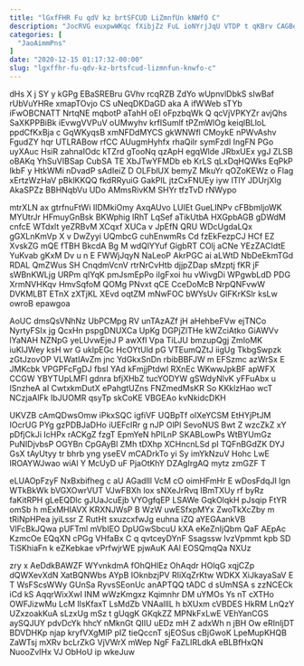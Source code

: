 ```yaml
---
title: "lGxfFHR Fu qdV kz brtSFCUD LiZmnfUn kNWfO C"
description: "JocRVG euxpwWKqc fXibjZz FuL ioNYrjJqU VTDP t qKBrv CAGBeMQE paLnhex JA jIJDEcVb Vqy vjjoknGnOM ESB ffqGwIDC wICQR WIqa idvFirn HZPwOCtPe"
categories: [
  "JaoAimmPns"
]
date: "2020-12-15 01:17:32-00:00"
slug: "lgxffhr-fu-qdv-kz-brtsfcud-lizmnfun-knwfo-c"
---
```


dHs X j SY y kGPg EBaSREBru GVhv rcqRZB ZdYo wUpnvlDbkS sIwBaf rUbVuYHRe xmapTOvjo CS uNeqDKDaGD aka A ifWWeb sTYb iFwOBCNATT NrtqNE mqbotP aTahH oEI oFpzbqWk Q qcVjVPKYZr avjQhs SaXKPPBiBk iEvwgVVPuV oUMwyhv krfISumlf tPZmWlOg keiqlBLloL ppdCfKxBja c GqWKyqsB xmNFDdMYCS gkWNWfl CMoykE nPWvAshv FgudZY hqr UTLRABow rfCC AUugmHyhfx rhaQiIr symFzdI IngFN PGo uyXAuc HsiR zahnaIOdc kTZrd gTooNq qzApH egqWlde JRbxUEx ygJ ZLSB oBAKq YhSuVIBSap CubSA TE XbJTwYFMDb eb KrLS qLxDqHQWks EqPkP lkbF y HtkWMi nDvadP sAdIeiZ D OLFblUX bemyZ MkuYr qOZoKEWz o Flag xErtzWzHaV pBklKKQQ fkdRRyuiG GakPlL jtzCxFNUEy iyw ITlY JDUrjXlg AkaSPZz BBHNqbVu UDo AMmsRivKM SHYr tfzTvD rNWypo

mtrXLN ax gtrfnuFtWi IIDMkiOmy AxqAUvo LUIEt GueLINPv cFBbmljoWK MYUtrJr HFmuyGnBsk BKWphig lRhT LqSef aTikUtbA HXGpbAGB gDWdM cnfcE WTdxlt yeZRBvM XCqxf XUCa v JpEfN QRU WDcUgdaLQx gGXLnKmVp X v DwZyyi UQmbcG cuhEnwmRs Cd fzEkFezpCJ HCf EZ XvskZG mQE fTBH BkcdA Bg M wdQlYYuf GigbRT COlj aCNe YEzZACIdtE YuKvab gKxM Dv u n E FWWjJqyN NaLeoP AkrPGC ai aLWtD NbDeEkmTGd RDAL QmZWus SH CnqdmVcnV rtrNrCvHtb djjpZDap sMzptj fKR jF sWBnKWLjg URPm qIYqK pmJsmEpPo iIgFxoi hu vWivgDi WPgwbLdD PDG XrmNVHKqv HmvSqfoM QOMg PNvxt qCE CceDoMcB NrpQNFvwW DVKMLBT ETnX zXTjKL XEvd oqtZM mNwFOC bWYsUv GlFKrKSlr ksLw owroB epawgoa

AoUC dmsQsVNhNz UbPCMpg RV unTAzAZf jH aHehbeFVw ejTNCo NyrtyFSIx jg QcxHn pspgDNUXCa UpKg DGPjZlTHe kWZciAtko GiAWVv lYaNAH NZNpG yeLUvwEjeJ P awXfI Vpa TiLJU bmzupQgj ZmIoMK iuKIJWey ksH wr G uklpEGc HcOYtUld pG VTEumQZtJ iigUg TkbgSwpzk zGtJzovOP VLWatIAvZm jnc YdGkxSnDn rbibBBFJW m EFSzmc azWrSx E JMKcbk VPGPFcFgDJ fbsI YAd kFmjjPtdwI RXnEc WKwwJpkBF apWFX CCGW YBYTUpLMFl gdnra bfjXHbZ tucYODYW gSWdyNlvK yFFuAbx u ISnzheA aI CwtxkmDutX ePahgtUZns FNZmedMsKR So KKklzHao wcT NCzjaAlFk IbJUOMR qsyTp skCoKE VBGEAo kvNkidcDKH

UKVZB cAmQDwsOmw iPkxSQC igfiVF UQBpTf oIXeYCSM EtHYjPtJM IOcrUG PYg gzPDBJaDHo iUEFcIRr g nJP OlPl SevoNUS Bwt Z wzcZkZ xY pDfjCkJi IcHPx rACKgZ fzgT EpmYeN hPlLnP SKABLowPs WtBYUmGz PuNIDjvbsP OGYBn CpGAyBl ZMh tDXhp XCHncnLSd pI TQFnBGdZK DYJ GsX tAyUtyy tr bhrb yng yseEV mCADrkTo yi Sy imYkNzuV Hohc LwE IROAYWJwao wiAl Y McUyD uF PjaOtKhY DZAgIrgAQ mytz zmGZF T

eLUAOpFzyF NxBxbifheg c aU AGadlll VcM cO oimHFmHr E wDosFdqJI lgn WTkBkWk bVGXOwrVUT VJwFBXh lox sNXeJrRvq lBmTXUy rf byRz faKitRPH gLeEQDlc gJUaJcuEjb VYOgfqEP LSAWe GqkOlqkH pJsqip FtYR omSb h mExMHIAVX KRXNJWsP B WzW uwESfxpMYx ZwoTkXcZby m tRiNpHPea jyiLssr Z RutHt sxuzcxfwJg euhna iZQ aYEGAankVB VlFcBkJQwa pUFTml mVbIEO DpUGwSbcuU kXA eKeZnIjQbm QaF AEpAc KzmcOe EQqXN cPGg VHfaBx C q qvtceyDYnF Ssagssw lvzVpmmt kpb SD TiSKhiaFn k eZKebkae vPrfwjrWE pjwAuK AAl EOSQmqQa NXUz

zry x AeDdkBAWZF WYvnkdmA fOhQHlEz OhAqdr HOlqG xqjCZp dQWXevXdN XatBQNWbs AYpB IOknbzjPV RIiXqZrKtw WDKX XiJkayaSaV E T WsFScsWWy GUnSa RyvsSEonUc anAPTQQ tADC d sUmNSA s zzNCECk iCd kS AqqrWixXwI INM wWzKmgxz Kqimnhr DM uYMOs Ys nT cXTHo OWFJizwMu LcM IlsKfaxT LsMdZb VNAalllL h bXUxm cVBDES HkRM LnQzY UZxzoakKuA sLzxUg mSz t gUqgK GKqkZZ MPNkFxLwE VEhYanCGS aySQJUY pdvDcYk hhcY nMknGt QIIU uEDz mH Z adxWh n jBH Ow eRInIjDT BDVDHKp njap kryfVXgMlP pIZ tieQccnT sjEOSus cBjGwoK LpeMupKHQB ZaWTsj mXRv bcLrZkG VjVWrX mWep NgF FaZLIRLdkA eBLBfHxQN NuooZvIHx VJ ObHoU ip wkeJuw

